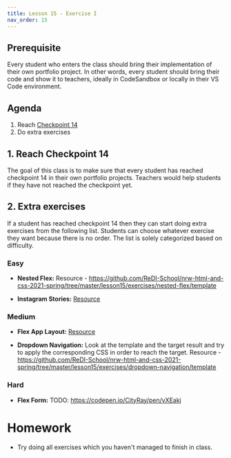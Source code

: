 ```yaml
---
title: Lesson 15 - Exercise I
nav_order: 15
---
```


## Prerequisite

Every student who enters the class should bring their implementation of their own portfolio project. In other words, every student should bring their code and show it to teachers, ideally in CodeSandbox or locally in their VS Code environment.

## Agenda

1. Reach [Checkpoint 14](https://github.com/ReDI-School/nrw-html-and-css-2021-spring/tree/checkpoint14/checkpoint)
1. Do extra exercises

## 1. Reach Checkpoint 14

The goal of this class is to make sure that every student has reached checkpoint 14 in their own portfolio projects. Teachers would help students if they have not reached the checkpoint yet.

## 2. Extra exercises

If a student has reached checkpoint 14 then they can start doing extra exercises from the following list. Students can choose whatever exercise they want because there is no order. The list is solely categorized based on difficulty.

### Easy

- **Nested Flex:**  Resource - https://github.com/ReDI-School/nrw-html-and-css-2021-spring/tree/master/lesson15/exercises/nested-flex/template

- **Instagram Stories:** [Resource](./exercises/ig-stories)

### Medium

- **Flex App Layout:** [Resource](./exercises/flex-app-layout)

- **Dropdown Navigation:** Look at the template and the target result and try to apply the corresponding CSS in order to reach the target. Resource - https://github.com/ReDI-School/nrw-html-and-css-2021-spring/tree/master/lesson15/exercises/dropdown-navigation/template

### Hard

- **Flex Form:** TODO: https://codepen.io/CityRay/pen/vXEakj

# Homework

- Try doing all exercises which you haven't managed to finish in class.
